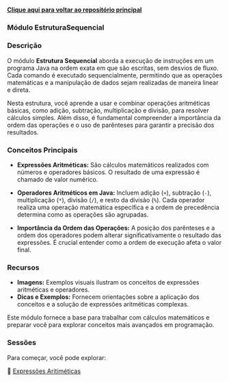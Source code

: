 #### [Clique aqui para voltar ao repositório principal](https://github.com/gabrielmelim/JAVA)
### Módulo EstruturaSequencial

### Descrição

O módulo **Estrutura Sequencial** aborda a execução de instruções em um programa Java na ordem exata em que são escritas, sem desvios de fluxo. Cada comando é executado sequencialmente, permitindo que as operações matemáticas e a manipulação de dados sejam realizadas de maneira linear e direta.

Nesta estrutura, você aprende a usar e combinar operações aritméticas básicas, como adição, subtração, multiplicação e divisão, para resolver cálculos simples. Além disso, é fundamental compreender a importância da ordem das operações e o uso de parênteses para garantir a precisão dos resultados.

### Conceitos Principais

- **Expressões Aritméticas:** São cálculos matemáticos realizados com números e operadores básicos. O resultado de uma expressão é chamado de valor numérico.

- **Operadores Aritméticos em Java:** Incluem adição (`+`), subtração (`-`), multiplicação (`*`), divisão (`/`), e resto da divisão (`%`). Cada operador realiza uma operação matemática específica e a ordem de precedência determina como as operações são agrupadas.

- **Importância da Ordem das Operações:** A posição dos parênteses e a ordem dos operadores podem alterar significativamente o resultado das expressões. É crucial entender como a ordem de execução afeta o valor final.

### Recursos

- **Imagens:** Exemplos visuais ilustram os conceitos de expressões aritméticas e operadores.
- **Dicas e Exemplos:** Fornecem orientações sobre a aplicação dos conceitos e a solução de expressões aritméticas complexas.

Este módulo fornece a base para trabalhar com cálculos matemáticos e preparar você para explorar conceitos mais avançados em programação.

### Sessões

Para começar, você pode explorar:

📁 [Expressões Aritiméticas](https://github.com/gabrielmelim/JAVA/tree/EstruturaSequencial/Java/docs)
